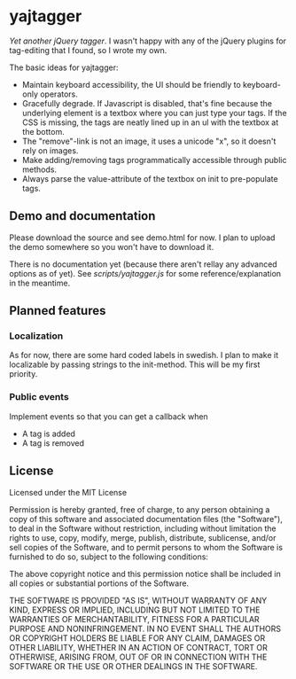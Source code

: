 yajtagger
=============
_Yet another jQuery tagger_. I wasn't happy with any of the jQuery
plugins for tag-editing that I found, so I wrote my own.

The basic ideas for yajtagger:
 * Maintain keyboard accessibility, the UI should be friendly to keyboard-only operators.
 * Gracefully degrade. If Javascript is disabled, that's fine because the underlying element
   is a textbox where you can just type your tags. If the CSS is missing, the tags are 
   neatly lined up in an ul with the textbox at the bottom.
 * The "remove"-link is not an image, it uses a unicode "x", so it doesn't rely on images.
 * Make adding/removing tags programmatically accessible through public methods.
 * Always parse the value-attribute of the textbox on init to pre-populate tags.

Demo and documentation
----------------

Please download the source and see demo.html for now. I plan to upload the demo
somewhere so you won't have to download it.

There is no documentation yet (because there aren't rellay any advanced options as of yet).
See _scripts/yajtagger.js_ for some reference/explanation in the meantime.

Planned features
----------------

### Localization

As for now, there are some hard coded labels in swedish. I plan to make it localizable
by passing strings to the init-method. This will be my first priority.

### Public events

Implement events so that you can get a callback when
 * A tag is added
 * A tag is removed
    
License
-------

Licensed under the MIT License

Permission is hereby granted, free of charge, to any person obtaining a copy of this 
software and associated documentation files (the "Software"), to deal in the Software without
restriction, including without limitation the rights to use, copy, modify, merge, publish, 
distribute, sublicense, and/or sell copies of the Software, and to permit persons to whom the
Software is furnished to do so, subject to the following conditions:
 
The above copyright notice and this permission notice shall be
included in all copies or substantial portions of the Software.

THE SOFTWARE IS PROVIDED "AS IS", WITHOUT WARRANTY OF ANY KIND, EXPRESS OR IMPLIED, INCLUDING 
BUT NOT LIMITED TO THE WARRANTIES OF MERCHANTABILITY, FITNESS FOR A PARTICULAR PURPOSE AND
NONINFRINGEMENT. IN NO EVENT SHALL THE AUTHORS OR COPYRIGHT HOLDERS BE LIABLE FOR ANY CLAIM, 
DAMAGES OR OTHER LIABILITY, WHETHER IN AN ACTION OF CONTRACT, TORT OR OTHERWISE, ARISING FROM, 
OUT OF OR IN CONNECTION WITH THE SOFTWARE OR THE USE OR OTHER DEALINGS IN THE SOFTWARE.
